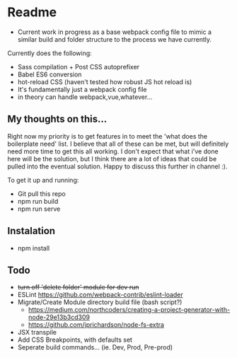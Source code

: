 # Readme #
- Current work in progress as a base webpack config file to mimic a similar build and folder structure to the process we have currently. 

Currently does the following:

- Sass compilation + Post CSS autoprefixer
- Babel ES6 conversion
- hot-reload CSS (haven't tested how robust JS hot reload is)
- It's fundamentally just a webpack config file
- in theory can handle webpack,vue,whatever...

## My thoughts on this...
Right now my priority is to get features in to meet the 'what does the boilerplate need' list. I believe that all of these can be met, but will definitely need more time to get this all working. I don't expect that what i've done here will be the solution, but I think there are a lot of ideas that could be pulled into the eventual solution. Happy to discuss this further in channel :).

To get it up and running:
- Git pull this repo
- npm run build 
- npm run serve

## Instalation
* npm install

## Todo
- ~~turn off 'delete folder' module for dev run~~
- ESLint https://github.com/webpack-contrib/eslint-loader
- Migrate/Create Module directory build file (bash script?)
    - https://medium.com/northcoders/creating-a-project-generator-with-node-29e13b3cd309
    - https://github.com/jprichardson/node-fs-extra
- JSX transpile
- Add CSS Breakpoints, with defaults set
- Seperate build commands... (ie. Dev, Prod, Pre-prod)